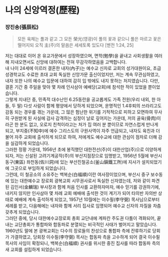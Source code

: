 # 나의 신앙역정(歷程) <br>
### 장진송(張辰松)
> 모든 육체는 풀과 같고 그 모든 榮光(영광)이 풀의 꽃과 같으니 풀은 마르고 꽃은 떨어지되 오직 主(주)의 말씀은 세세토록 있도다  [벧전 1:24, 25]<br>

  저는 대대로 이어 온 유교가문에서 성장하였으며, 면학(勉學)을 끝내고 사회생활을 여러 해 지내오면서도 신앙에 대하여는 전혀 무감각하였음을 고백합니다.<br>
  내 나이 24세에 이르러 결혼한 내자(內子)는 예수교 신자로 교회의 성가대원이요, 초급성경학교도 수료한 초대 교회 독실한 신앙가문 출신이었지만, 저는 계속 무관심하였고, 내자 또한 나의 예수교 입문에 대하여 감히 입 밖에도 내지 못하는 처지였습니다. 다만, 결혼 기간 중 주일을 맞아 몇 차례 인사삼아 예배당(교회)에 참석한 적이 있었을 뿐이었습니다.<br>
  그렇게 지내던 중, 민족적 대수난인 6.25동란을 공교롭게도 가족 전원(우리 내외, 한 아들, 두 딸) 다섯 사람이 함께 평양에서 당하게 되었으며, 운명적인 1.4후퇴의 쓰라리고도 감동 되는 경우를 겪는 가운데, 그 많은 험난한 위기를 기적적으로 피하고 모면하여 무사히 구원받게 된 사실에 감사 감격하는 심정이 날로 깊어지는 가운데, 저의 골육(骨肉)이라곤 한 분도 없고, 오로지 친척이라고는 처가 집 여러 분 뿐이므로 자연스럽게 만나게 되고, 부지중(不知中)에 예수 그리스도의 구원사역이 자주 언급되고, 내자도 육친과 더불어 자주 교회에 출석하게 되므로 하여, 저에게도 예수교에 대한 관심이 점차로 더해 감을 실감하게 되었습니다.<br>
  그러한 정황 가운데, 1956년 초에 봉직했던 대한전선(주)이 대한산업(주)으로 이양하게 되자, 저는 신설된 고려기계공작(주)의 부산지점장으로 임명받고, 1956년 5월에 부산시 동구(東區) 좌천동(佐川洞)에 있는 부산진철공소(釜山鎭鐵工所)에 지사가 설치되었기에 그곳으로 부임하게 되었습니다.<br>
  그런데, 이 철공소의 소유주는 백복순(白福順)이란 여사장이었으며, 부산시 중구 보수동에 있는 대한예수교 장로회 광복교회 시무권사로서 독실한 신자였는데, 저와 같이 파견된 김인서(金麟瑞) 부사장과 함께 처음 인사를 교환하자마자, 예수 믿기를 강권하기에, 내키지 않지만 인사삼아 몇 차례 교회 예배에 출석한 것이 계기가 되어 타의반 자의반 상태로 예배에 계속 출석하게 되었고, 1957년 10월에는 이수필(李守弼) 목사님으로부터 세례를 받고, 다음해에는 내자와 함께 서리 집사로 임명되어 예수교 신자의 자질을 차츰 갖추게 되었습니다.<br>
  그러던 중에, 당시 대한예수교장로회 총회 교단내에 계파칸 주도권 다툼이 격화되어, 끝내는 교단총회가 통합파와 합동파로 분열되는 비극적인 사태가 벌어지고 말았습니다.<br>
  1960년도 말에 본 광복교회는 다수의 장로들의 찬성으로 통합파 측에 잔류하기로 당회가 가결하였고, 당회장 이수필(李守弼) 목사는 합동파 측을 고수하게 되어 결국 이수필 목사의 사임이 확정되니, 백복순(白福順) 권사를 위시한 중진 집사를 따라 합동파 측의 새 교회를 설립하게 되었습니다.<br>
  
